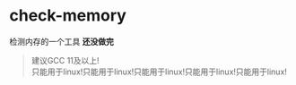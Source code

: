 # check-memory
检测内存的一个工具
<b>还没做完</b>
> 建议GCC 11及以上!<br>
> 只能用于linux!只能用于linux!只能用于linux!只能用于linux!只能用于linux!
